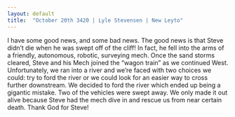 ```yaml
---
layout: default
title:  "October 20th 3420 | Lyle Stevensen | New Leyto"
---
```


<p>I have some good news, and some bad news. The good news is that Steve didn’t die when he was swept off of the cliff! In fact, he fell into the arms of a friendly, autonomous, robotic, surveying mech. Once the sand storms cleared, Steve and his Mech joined the “wagon train” as we continued West. Unfortunately, we ran into a river and we’re faced with two choices we could: try to ford the river or we could look for an easier way to cross further downstream. We decided to ford the river which ended up being a gigantic mistake. Two of the vehicles were swept away. We only made it out alive because Steve had the mech dive in and rescue us from near certain death. Thank God for Steve!</p>

<!--more-->
